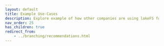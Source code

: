```yaml
---
layout: default
title: Example Use-Cases
description: Explore example of how other companies are using lakeFS for safe experimentation and CI/CD for data.
nav_order: 25
has_children: true
redirect_from:
    - ../branching/recommendations.html
---
```

